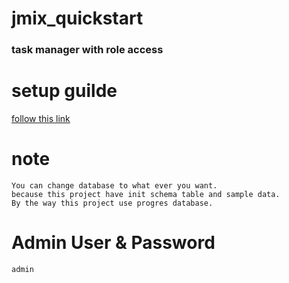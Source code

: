 # jmix_quickstart

### task manager with role access

# setup guilde 
[follow this link](https://www.jmix.io/jmix-plugin-installation/)

# note
```
You can change database to what ever you want.
because this project have init schema table and sample data.
By the way this project use progres database.
```

# Admin User & Password 
```
admin
```
